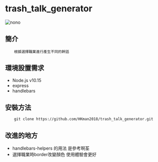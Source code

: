 # trash_talk_generator


![nono](https://media.giphy.com/media/ghSthIMl32wotNBlnS/giphy.gif)

## 簡介
        根據選擇職業進行產生不同的幹話
        
## 環境設置需求
* Node.js v10.15        
* express 
* handlebars 


## 安裝方法 
        git clone https://github.com/HKman2018/trash_talk_generator.git
     
 
## 改進的地方
* handlebars-helpers 的用法 是參考啊荃 
* 選擇職業時border改變顏色 使用體驗會更好

